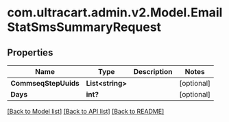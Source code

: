 # com.ultracart.admin.v2.Model.EmailStatSmsSummaryRequest
## Properties

Name | Type | Description | Notes
------------ | ------------- | ------------- | -------------
**CommseqStepUuids** | **List&lt;string&gt;** |  | [optional] 
**Days** | **int?** |  | [optional] 


[[Back to Model list]](../README.md#documentation-for-models) [[Back to API list]](../README.md#documentation-for-api-endpoints) [[Back to README]](../README.md)


